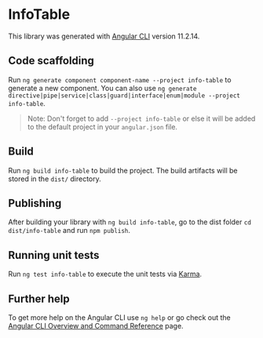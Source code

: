 # InfoTable

This library was generated with [Angular CLI](https://github.com/angular/angular-cli) version 11.2.14.

## Code scaffolding

Run `ng generate component component-name --project info-table` to generate a new component. You can also use `ng generate directive|pipe|service|class|guard|interface|enum|module --project info-table`.
> Note: Don't forget to add `--project info-table` or else it will be added to the default project in your `angular.json` file. 

## Build

Run `ng build info-table` to build the project. The build artifacts will be stored in the `dist/` directory.

## Publishing

After building your library with `ng build info-table`, go to the dist folder `cd dist/info-table` and run `npm publish`.

## Running unit tests

Run `ng test info-table` to execute the unit tests via [Karma](https://karma-runner.github.io).

## Further help

To get more help on the Angular CLI use `ng help` or go check out the [Angular CLI Overview and Command Reference](https://angular.io/cli) page.
